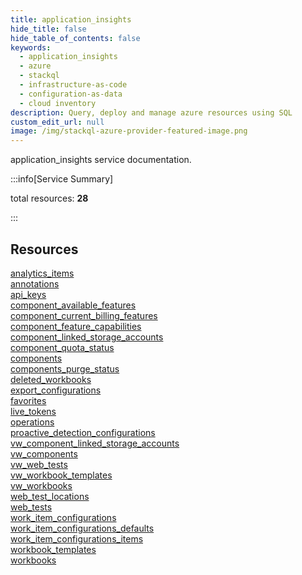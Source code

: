 ```yaml
---
title: application_insights
hide_title: false
hide_table_of_contents: false
keywords:
  - application_insights
  - azure
  - stackql
  - infrastructure-as-code
  - configuration-as-data
  - cloud inventory
description: Query, deploy and manage azure resources using SQL
custom_edit_url: null
image: /img/stackql-azure-provider-featured-image.png
---
```


application_insights service documentation.

:::info[Service Summary]

total resources: __28__  

:::

## Resources
<div class="row">
<div class="providerDocColumn">
<a href="/services/application_insights/analytics_items/">analytics_items</a><br />
<a href="/services/application_insights/annotations/">annotations</a><br />
<a href="/services/application_insights/api_keys/">api_keys</a><br />
<a href="/services/application_insights/component_available_features/">component_available_features</a><br />
<a href="/services/application_insights/component_current_billing_features/">component_current_billing_features</a><br />
<a href="/services/application_insights/component_feature_capabilities/">component_feature_capabilities</a><br />
<a href="/services/application_insights/component_linked_storage_accounts/">component_linked_storage_accounts</a><br />
<a href="/services/application_insights/component_quota_status/">component_quota_status</a><br />
<a href="/services/application_insights/components/">components</a><br />
<a href="/services/application_insights/components_purge_status/">components_purge_status</a><br />
<a href="/services/application_insights/deleted_workbooks/">deleted_workbooks</a><br />
<a href="/services/application_insights/export_configurations/">export_configurations</a><br />
<a href="/services/application_insights/favorites/">favorites</a><br />
<a href="/services/application_insights/live_tokens/">live_tokens</a>
</div>
<div class="providerDocColumn">
<a href="/services/application_insights/operations/">operations</a><br />
<a href="/services/application_insights/proactive_detection_configurations/">proactive_detection_configurations</a><br />
<a href="/services/application_insights/vw_component_linked_storage_accounts/">vw_component_linked_storage_accounts</a><br />
<a href="/services/application_insights/vw_components/">vw_components</a><br />
<a href="/services/application_insights/vw_web_tests/">vw_web_tests</a><br />
<a href="/services/application_insights/vw_workbook_templates/">vw_workbook_templates</a><br />
<a href="/services/application_insights/vw_workbooks/">vw_workbooks</a><br />
<a href="/services/application_insights/web_test_locations/">web_test_locations</a><br />
<a href="/services/application_insights/web_tests/">web_tests</a><br />
<a href="/services/application_insights/work_item_configurations/">work_item_configurations</a><br />
<a href="/services/application_insights/work_item_configurations_defaults/">work_item_configurations_defaults</a><br />
<a href="/services/application_insights/work_item_configurations_items/">work_item_configurations_items</a><br />
<a href="/services/application_insights/workbook_templates/">workbook_templates</a><br />
<a href="/services/application_insights/workbooks/">workbooks</a>
</div>
</div>